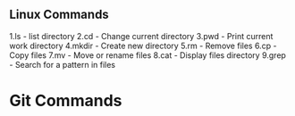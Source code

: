 
## Linux Commands
1.ls - list directory
2.cd - Change current directory
3.pwd - Print current work directory
4.mkdir - Create new directory
5.rm - Remove files
6.cp - Copy files
7.mv - Move or rename files
8.cat - Display files directory
9.grep - Search for a pattern in files
# Git Commands
